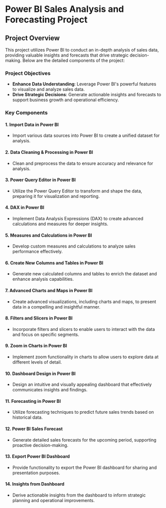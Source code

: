 
# Power BI Sales Analysis and Forecasting Project

## Project Overview
This project utilizes Power BI to conduct an in-depth analysis of sales data, providing valuable insights and forecasts that drive strategic decision-making. Below are the detailed components of the project:

### Project Objectives
- **Enhance Data Understanding**: Leverage Power BI's powerful features to visualize and analyze sales data.
- **Drive Strategic Decisions**: Generate actionable insights and forecasts to support business growth and operational efficiency.

### Key Components

#### 1. Import Data in Power BI
- Import various data sources into Power BI to create a unified dataset for analysis.

#### 2. Data Cleaning & Processing in Power BI
- Clean and preprocess the data to ensure accuracy and relevance for analysis.

#### 3. Power Query Editor in Power BI
- Utilize the Power Query Editor to transform and shape the data, preparing it for visualization and reporting.

#### 4. DAX in Power BI
- Implement Data Analysis Expressions (DAX) to create advanced calculations and measures for deeper insights.

#### 5. Measures and Calculations in Power BI
- Develop custom measures and calculations to analyze sales performance effectively.

#### 6. Create New Columns and Tables in Power BI
- Generate new calculated columns and tables to enrich the dataset and enhance analysis capabilities.

#### 7. Advanced Charts and Maps in Power BI
- Create advanced visualizations, including charts and maps, to present data in a compelling and insightful manner.

#### 8. Filters and Slicers in Power BI
- Incorporate filters and slicers to enable users to interact with the data and focus on specific segments.

#### 9. Zoom in Charts in Power BI
- Implement zoom functionality in charts to allow users to explore data at different levels of detail.

#### 10. Dashboard Design in Power BI
- Design an intuitive and visually appealing dashboard that effectively communicates insights and findings.

#### 11. Forecasting in Power BI
- Utilize forecasting techniques to predict future sales trends based on historical data.

#### 12. Power BI Sales Forecast
- Generate detailed sales forecasts for the upcoming period, supporting proactive decision-making.

#### 13. Export Power BI Dashboard
- Provide functionality to export the Power BI dashboard for sharing and presentation purposes.

#### 14. Insights from Dashboard
- Derive actionable insights from the dashboard to inform strategic planning and operational improvements.
